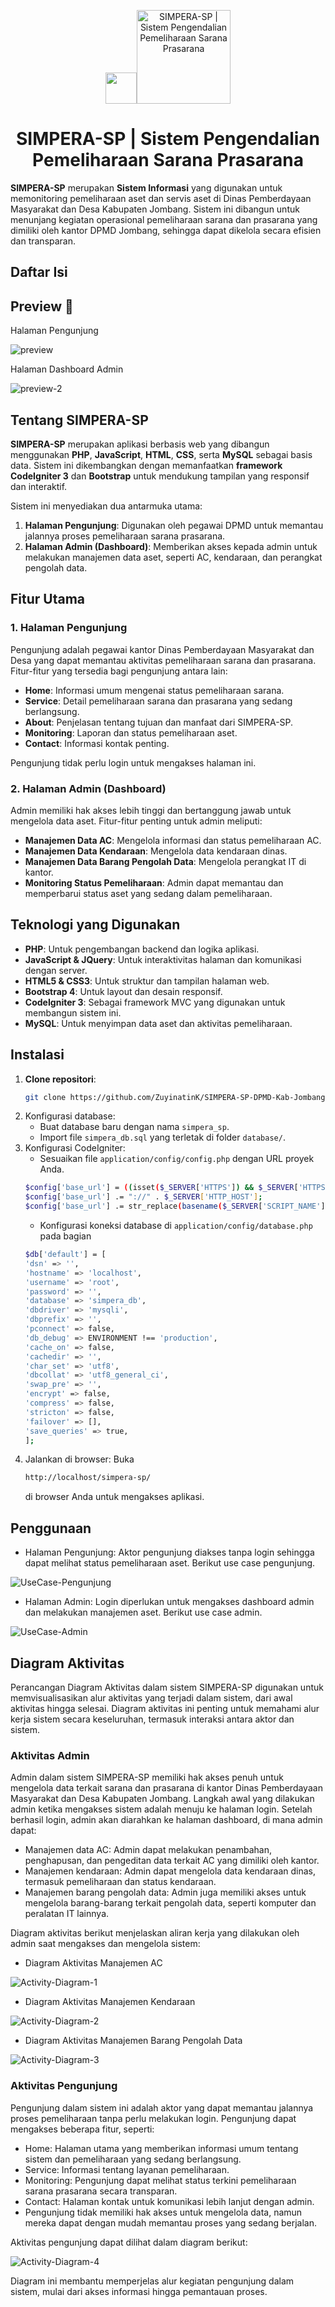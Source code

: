 <p align="center"><a href="https://github.com/ZuyinatinK/SIMPERA-SP-DPMD-Kab-Jombang"><img src="assets/assets/img/logo.png" width="50vw"/><img alt="SIMPERA-SP | Sistem Pengendalian Pemeliharaan Sarana Prasarana" src="assets/assets/img/logosipera_dpmd.png" width="150vw"/></a></p>
<h1 align="center">SIMPERA-SP | Sistem Pengendalian Pemeliharaan Sarana Prasarana</h1>

**SIMPERA-SP** merupakan **Sistem Informasi** yang digunakan untuk memonitoring pemeliharaan aset dan servis aset di Dinas Pemberdayaan Masyarakat dan Desa Kabupaten Jombang. Sistem ini dibangun untuk menunjang kegiatan operasional pemeliharaan sarana dan prasarana yang dimiliki oleh kantor DPMD Jombang, sehingga dapat dikelola secara efisien dan transparan.

## Daftar Isi

## Preview 🚀

Halaman Pengunjung

![preview](docs/portfolio-details-si_assets-1.png)

Halaman Dashboard Admin

![preview-2](docs/portfolio-details-si_assets-3.png)

## Tentang SIMPERA-SP

**SIMPERA-SP** merupakan aplikasi berbasis web yang dibangun menggunakan **PHP**, **JavaScript**, **HTML**, **CSS**, serta **MySQL** sebagai basis data. Sistem ini dikembangkan dengan memanfaatkan **framework CodeIgniter 3** dan **Bootstrap** untuk mendukung tampilan yang responsif dan interaktif. 

Sistem ini menyediakan dua antarmuka utama:
1. **Halaman Pengunjung**: Digunakan oleh pegawai DPMD untuk memantau jalannya proses pemeliharaan sarana prasarana.
2. **Halaman Admin (Dashboard)**: Memberikan akses kepada admin untuk melakukan manajemen data aset, seperti AC, kendaraan, dan perangkat pengolah data.

<!-- Berikut adalah flowchart yang menggambarkan alur kerja dari SIMPERA-SP, mulai dari akses pengunjung hingga proses manajemen oleh admin:

<p align="center"><img alt="FlowChart Pengunjung" src="docs/flowchat/FlowChart-2.png" width="500vw"/></p>
<p align="center"><img alt="FlowChart Admin" src="docs/flowchat/FlowChart-1.png" width="800vw"/></p> -->

## Fitur Utama

### 1. Halaman Pengunjung
Pengunjung adalah pegawai kantor Dinas Pemberdayaan Masyarakat dan Desa yang dapat memantau aktivitas pemeliharaan sarana dan prasarana. Fitur-fitur yang tersedia bagi pengunjung antara lain:
- **Home**: Informasi umum mengenai status pemeliharaan sarana.
- **Service**: Detail pemeliharaan sarana dan prasarana yang sedang berlangsung.
- **About**: Penjelasan tentang tujuan dan manfaat dari SIMPERA-SP.
- **Monitoring**: Laporan dan status pemeliharaan aset.
- **Contact**: Informasi kontak penting.

Pengunjung tidak perlu login untuk mengakses halaman ini.

### 2. Halaman Admin (Dashboard)
Admin memiliki hak akses lebih tinggi dan bertanggung jawab untuk mengelola data aset. Fitur-fitur penting untuk admin meliputi:
- **Manajemen Data AC**: Mengelola informasi dan status pemeliharaan AC.
- **Manajemen Data Kendaraan**: Mengelola data kendaraan dinas.
- **Manajemen Data Barang Pengolah Data**: Mengelola perangkat IT di kantor.
- **Monitoring Status Pemeliharaan**: Admin dapat memantau dan memperbarui status aset yang sedang dalam pemeliharaan.

## Teknologi yang Digunakan
- **PHP**: Untuk pengembangan backend dan logika aplikasi.
- **JavaScript & JQuery**: Untuk interaktivitas halaman dan komunikasi dengan server.
- **HTML5 & CSS3**: Untuk struktur dan tampilan halaman web.
- **Bootstrap 4**: Untuk layout dan desain responsif.
- **CodeIgniter 3**: Sebagai framework MVC yang digunakan untuk membangun sistem ini.
- **MySQL**: Untuk menyimpan data aset dan aktivitas pemeliharaan.

## Instalasi

1. **Clone repositori**:
   ```bash
   git clone https://github.com/ZuyinatinK/SIMPERA-SP-DPMD-Kab-Jombang.git
   ```
2. Konfigurasi database:
    - Buat database baru dengan nama `simpera_sp`. 
    - Import file `simpera_db.sql` yang terletak di folder ``database/``.
3. Konfigurasi CodeIgniter:
    - Sesuaikan file `application/config/config.php` dengan URL proyek Anda.
    ```bash
    $config['base_url'] = ((isset($_SERVER['HTTPS']) && $_SERVER['HTTPS'] == "on") ? "https" : "http");
    $config['base_url'] .= "://" . $_SERVER['HTTP_HOST'];
    $config['base_url'] .= str_replace(basename($_SERVER['SCRIPT_NAME']), "", $_SERVER['SCRIPT_NAME']);
    ```
    - Konfigurasi koneksi database di `application/config/database.php` pada bagian
    ```bash
    $db['default'] = [
    'dsn' => '',
    'hostname' => 'localhost',
	'username' => 'root',
	'password' => '',
	'database' => 'simpera_db',
	'dbdriver' => 'mysqli',
    'dbprefix' => '',
    'pconnect' => false,
    'db_debug' => ENVIRONMENT !== 'production',
    'cache_on' => false,
    'cachedir' => '',
    'char_set' => 'utf8',
    'dbcollat' => 'utf8_general_ci',
    'swap_pre' => '',
    'encrypt' => false,
    'compress' => false,
    'stricton' => false,
    'failover' => [],
    'save_queries' => true,
    ];
    ```
4. Jalankan di browser: Buka 
    ``` bash
    http://localhost/simpera-sp/ 
    ```
    di browser Anda untuk mengakses aplikasi.

## Penggunaan

- Halaman Pengunjung: Aktor pengunjung diakses tanpa login sehingga dapat melihat status pemeliharaan aset.
Berikut use case pengunjung.

![UseCase-Pengunjung](docs/use-case/UseCase-Pengunjung.png)

- Halaman Admin: Login diperlukan untuk mengakses dashboard admin dan melakukan manajemen aset.
Berikut use case admin.

![UseCase-Admin](docs/use-case/UseCase-Admin.png)


## Diagram Aktivitas

Perancangan Diagram Aktivitas dalam sistem SIMPERA-SP digunakan untuk memvisualisasikan alur aktivitas yang terjadi dalam sistem, dari awal aktivitas hingga selesai. Diagram aktivitas ini penting untuk memahami alur kerja sistem secara keseluruhan, termasuk interaksi antara aktor dan sistem.

### Aktivitas Admin
Admin dalam sistem SIMPERA-SP memiliki hak akses penuh untuk mengelola data terkait sarana dan prasarana di kantor Dinas Pemberdayaan Masyarakat dan Desa Kabupaten Jombang. Langkah awal yang dilakukan admin ketika mengakses sistem adalah menuju ke halaman login. Setelah berhasil login, admin akan diarahkan ke halaman dashboard, di mana admin dapat:

- Manajemen data AC: Admin dapat melakukan penambahan, penghapusan, dan pengeditan data terkait AC yang dimiliki oleh kantor.
- Manajemen kendaraan: Admin dapat mengelola data kendaraan dinas, termasuk pemeliharaan dan status kendaraan.
- Manajemen barang pengolah data: Admin juga memiliki akses untuk mengelola barang-barang terkait pengolah data, seperti komputer dan peralatan IT lainnya.

Diagram aktivitas berikut menjelaskan aliran kerja yang dilakukan oleh admin saat mengakses dan mengelola sistem:

- Diagram Aktivitas Manajemen AC

![Activity-Diagram-1](docs/activity-diagram/DiagramActivity-manajemenAC.png)

- Diagram Aktivitas Manajemen Kendaraan

![Activity-Diagram-2](docs/activity-diagram/DiagramActivity-manajemenKendaraan.png)

- Diagram Aktivitas Manajemen Barang Pengolah Data

![Activity-Diagram-3](docs/activity-diagram/DiagramActivity-manajemenPengolah%20Data.png)


### Aktivitas Pengunjung
Pengunjung dalam sistem ini adalah aktor yang dapat memantau jalannya proses pemeliharaan tanpa perlu melakukan login. Pengunjung dapat mengakses beberapa fitur, seperti:

- Home: Halaman utama yang memberikan informasi umum tentang sistem dan pemeliharaan yang sedang berlangsung.
- Service: Informasi tentang layanan pemeliharaan.
- Monitoring: Pengunjung dapat melihat status terkini pemeliharaan sarana prasarana secara transparan.
- Contact: Halaman kontak untuk komunikasi lebih lanjut dengan admin.
- Pengunjung tidak memiliki hak akses untuk mengelola data, namun mereka dapat dengan mudah memantau proses yang sedang berjalan. 

Aktivitas pengunjung dapat dilihat dalam diagram berikut:

![Activity-Diagram-4](docs/activity-diagram/DiagramActivity-Pengunjung.png)

Diagram ini membantu memperjelas alur kegiatan pengunjung dalam sistem, mulai dari akses informasi hingga pemantauan proses.






